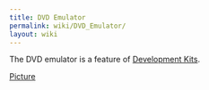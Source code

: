 ```yaml
---
title: DVD Emulator
permalink: wiki/DVD_Emulator/
layout: wiki
---
```


The DVD emulator is a feature of [Development
Kits](/wiki/Development_Kits "wikilink").

[Picture](http://codeasm.com/xbox/images/dvt4/SL734877.JPG)
